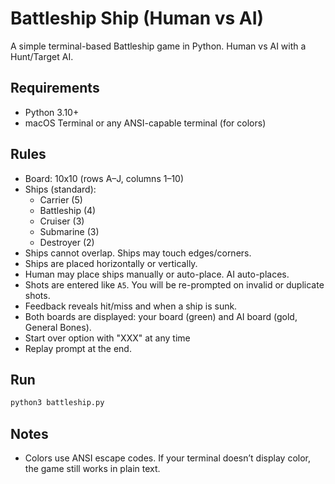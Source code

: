 # Battleship Ship (Human vs AI)

A simple terminal-based Battleship game in Python. Human vs AI with a Hunt/Target AI.

## Requirements
- Python 3.10+
- macOS Terminal or any ANSI-capable terminal (for colors)

## Rules
- Board: 10x10 (rows A–J, columns 1–10)
- Ships (standard):
  - Carrier (5)
  - Battleship (4)
  - Cruiser (3)
  - Submarine (3)
  - Destroyer (2)
- Ships cannot overlap. Ships may touch edges/corners.
- Ships are placed horizontally or vertically.
- Human may place ships manually or auto-place. AI auto-places.
- Shots are entered like `A5`. You will be re-prompted on invalid or duplicate shots.
- Feedback reveals hit/miss and when a ship is sunk.
- Both boards are displayed: your board (green) and AI board (gold, General Bones).
- Start over option with "XXX" at any time
- Replay prompt at the end.

## Run
```bash
python3 battleship.py
```

## Notes
- Colors use ANSI escape codes. If your terminal doesn’t display color, the game still works in plain text.
